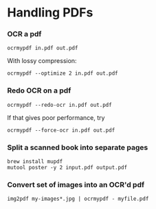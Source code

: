 # Handling PDFs

### OCR a pdf
```
ocrmypdf in.pdf out.pdf
```
With lossy compression:
```
ocrmypdf --optimize 2 in.pdf out.pdf
```

### Redo OCR on a pdf
```
ocrmypdf --redo-ocr in.pdf out.pdf
```
If that gives poor performance, try
```
ocrmypdf --force-ocr in.pdf out.pdf
```

### Split a scanned book into separate pages
```
brew install mupdf
mutool poster -y 2 input.pdf output.pdf
```

### Convert set of images into an OCR'd pdf
```
img2pdf my-images*.jpg | ocrmypdf - myfile.pdf
```
